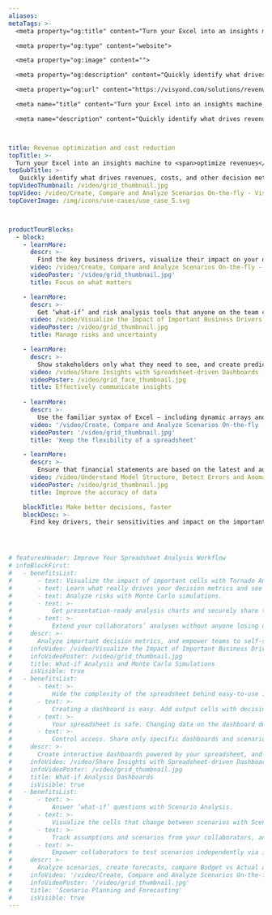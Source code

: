 ```yaml
---
aliases: 
metaTags: >-
  <meta property="og:title" content="Turn your Excel into an insights machine to optimize revenues and reduce costs">

  <meta property="og:type" content="website">

  <meta property="og:image" content="">

  <meta property="og:description" content="Quickly identify what drives revenues, costs, and other decision metrics, find opportunities for optimization, analyze scenarios and risks, and communicate insights with predictive dashboards.">

  <meta property="og:url" content="https://visyond.com/solutions/revenue-optimization-cost-reduction/">

  <meta name="title" content="Turn your Excel into an insights machine to optimize revenues and reduce costs">

  <meta name="description" content="Quickly identify what drives revenues, costs, and other decision metrics, find opportunities for optimization, analyze scenarios and risks, and communicate insights with predictive dashboards.">



title: Revenue optimization and cost reduction
topTitle: >-
  Turn your Excel into an insights machine to <span>optimize revenues</span> and <span>reduce costs</span>
topSubTitle: >-
   Quickly identify what drives revenues, costs, and other decision metrics, find opportunities for optimization, analyze scenarios and risks, and communicate insights with predictive dashboards.
topVideoThumbnail: /video/grid_thumbnail.jpg
topVideo: /video/Create, Compare and Analyze Scenarios On-the-fly - Visyond.mp4
topCoverImage: /img/icons/use-cases/use_case_5.svg



productTourBlocks:
  - block:
    - learnMore:
      descr: >-
        Find the key business drivers, visualize their impact on your decision metrics under different scenarios, and make fast, informed decisions.
      video: /video/Create, Compare and Analyze Scenarios On-the-fly - Visyond.mp4
      videoPoster: '/video/grid_thumbnail.jpg'
      title: Focus on what matters

    - learnMore:
      descr: >-
        Get ‘what-if’ and risk analysis tools that anyone on the team can easily use. No code, no macros — just press a button and get results.
      video: /video/Visualize the Impact of Important Business Drivers - Visyond.mp4
      videoPoster: /video/grid_thumbnail.jpg
      title: Manage risks and uncertainty

    - learnMore:
      descr: >-
        Show stakeholders only what they need to see, and create predictive dashboards for people to play with scenarios, test their own assumptions and forecasts so they will be prepared for ‘what will happen if…’ 
      video: /video/Share Insights with Spreadsheet-driven Dashboards - Visyond.mp4
      videoPoster: /video/grid_face_thumbnail.jpg
      title: Effectively communicate insights      
      
    - learnMore:
      descr: >-
        Use the familiar syntax of Excel — including dynamic arrays and XLOOKUPs — and quickly analyze the model, its scenarios, and create interactive visualizations for your team.
      video: '/video/Create, Compare and Analyze Scenarios On-the-fly - Visyond.mp4'
      videoPoster: '/video/grid_thumbnail.jpg'
      title: 'Keep the flexibility of a spreadsheet'

    - learnMore:
      descr: >-
        Ensure that financial statements are based on the latest and audited model. Identify errors, data anomalies, and logical inconsistencies. Track changes, data sources, and feedback from stakeholders.
      video: /video/Understand Model Structure, Detect Errors and Anomalies - Visyond.mp4
      videoPoster: /video/grid_thumbnail.jpg
      title: Improve the accuracy of data 

    blockTitle: Make better decisions, faster
    blockDesc: >-
      Find key drivers, their sensitivities and impact on the important decision metrics, and empower your team to get answers to their 'what-if' questions to help you run your business at maximum efficiency.




# featuresHeader: Improve Your Spreadsheet Analysis Workflow
# infoBlockFirst:
#   - benefitsList:
#       - text: Visualize the impact of important cells with Tornado Analysis.
#       - text: Learn what really drives your decision metrics and see how sensitive your model is to changes with Sensitivity Analysis.   
#       - text: Analyze risks with Monte Carlo simulations.
#       - text: >-
#           Get presentation-ready analysis charts and securely share them with collaborators.
#       - text: >-
#           Extend your collaborators’ analyses without anyone losing or corrupting data.
#     descr: >-
#       Analyze important decision metrics, and empower teams to self-serve and collaborate on analyses. All this - in a single platform that connects spreadsheets, analyses and dashboards.
#     infoVideo: /video/Visualize the Impact of Important Business Drivers - Visyond.mp4
#     infoVideoPoster: /video/grid_thumbnail.jpg
#     title: What-if Analysis and Monte Carlo Simulations
#     isVisible: true
#   - benefitsList:
#       - text: >-
#           Hide the complexity of the spreadsheet behind easy-to-use interactive dashboards, exposing only relevant inputs collaborators can ‘play’ with.
#       - text: >-
#           Creating a dashboard is easy. Add output cells with decision metrics from your spreadsheet, select input cells, style them as sliders or dropdowns, throw in some charts, and your dashboard is ready to go!
#       - text: >-
#           Your spreadsheet is safe. Changing data on the dashboard does not change the spreadsheet.
#       - text: >-
#           Control access. Share only specific dashboards and scenarios with specific collaborators.
#     descr: >-
#       Create interactive dashboards powered by your spreadsheet, and securely share them online. Let your team or clients safely play with the numbers and reflect on scenarios without the risk of breaking the spreadsheet.
#     infoVideo: /video/Share Insights with Spreadsheet-driven Dashboards - Visyond.mp4
#     infoVideoPoster: /video/grid_thumbnail.jpg
#     title: What-if Analysis Dashboards
#     isVisible: true         
#   - benefitsList:
#       - text: >-
#           Answer ‘what-if’ questions with Scenario Analysis.
#       - text: >-
#           Visualize the cells that change between scenarios with Scenario Waterfall Analysis.
#       - text: >-
#           Track assumptions and scenarios from your collaborators, and always know where the numbers are coming from.
#       - text: >-
#           Empower collaborators to test scenarios independently via interactive dashboards, shielding them from information overload.
#     descr: >-
#       Analyze scenarios, create forecasts, compare Budget vs Actual and turn scenario planning into a truly collaborative experience.
#     infoVideo: '/video/Create, Compare and Analyze Scenarios On-the-fly - Visyond.mp4'
#     infoVideoPoster: '/video/grid_thumbnail.jpg'
#     title: 'Scenario Planning and Forecasting'
#     isVisible: true     
---
```


